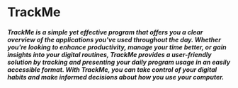 <h1>TrackMe </h1>
<h5>TrackMe is a simple yet effective program that offers you a clear overview of the applications you've used throughout the day. Whether you're looking to enhance productivity, manage your time better, or gain insights into your digital routines, TrackMe provides a user-friendly solution by tracking and presenting your daily program usage in an easily accessible format. With TrackMe, you can take control of your digital habits and make informed decisions about how you use your computer.<h5>
